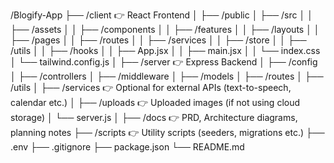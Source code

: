/Blogify-App
├── /client               👉 React Frontend
│   ├── /public
│   ├── /src
│   │   ├── /assets
│   │   ├── /components
│   │   ├── /features
│   │   ├── /layouts
│   │   ├── /pages
│   │   ├── /routes
│   │   ├── /services
│   │   ├── /store
│   │   ├── /utils
│   │   ├── /hooks
│   │   ├── App.jsx
│   │   ├── main.jsx
│   │   └── index.css
│   └── tailwind.config.js
│
├── /server               👉 Express Backend
│   ├── /config
│   ├── /controllers
│   ├── /middleware
│   ├── /models
│   ├── /routes
│   ├── /utils
│   ├── /services         👉 Optional for external APIs (text-to-speech, calendar etc.)
│   ├── /uploads          👉 Uploaded images (if not using cloud storage)
│   └── server.js
│
├── /docs                 👉 PRD, Architecture diagrams, planning notes
├── /scripts              👉 Utility scripts (seeders, migrations etc.)
├── .env
├── .gitignore
├── package.json
└── README.md
